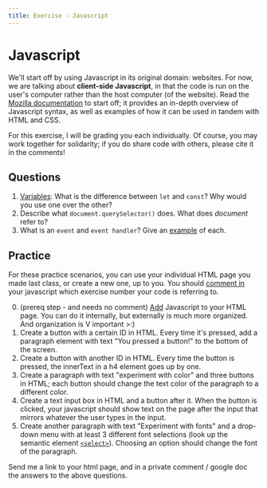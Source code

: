 ```yaml
---
title: Exercise - Javascript 
---
```


# Javascript

We'll start off by using Javascript in its original domain: websites. For now, we are talking about **client-side Javascript**, in that the code is run on the user's computer rather than the host computer (of the website).
Read the [Mozilla documentation](https://developer.mozilla.org/en-US/docs/Learn/JavaScript) to start off; it provides an in-depth overview of Javascript syntax, as well
as examples of how it can be used in tandem with HTML and CSS.

For this exercise, I will be grading you each individually. Of course, you may work together for solidarity; if you do share code with others, please cite it in the comments!

## Questions

1. [Variables](https://developer.mozilla.org/en-US/docs/Learn/JavaScript/First_steps/A_first_splash#adding_variables_to_store_our_data): What is the difference between `let` and `const`? Why would you use one over the other?
2. Describe what `document.querySelector()` does. What does *document* refer to?
3. What is an `event` and `event handler`? Give an [example](https://developer.mozilla.org/en-US/docs/Learn/JavaScript/Building_blocks/Events) of each.

## Practice

For these practice scenarios, you can use your individual HTML page you made last class, or create a new one, up to you. You should [comment in](https://developer.mozilla.org/en-US/docs/Learn/JavaScript/First_steps/What_is_JavaScript#comments) your javascript which exercise number your code is referring to.

0. (prereq step - and needs no comment) [Add](https://developer.mozilla.org/en-US/docs/Learn/JavaScript/First_steps/What_is_JavaScript#external_javascript) Javascript to your HTML page. You can do it internally, but externally is much more organized. And organization is V important >:)
1. Create a button with a certain ID in HTML. Every time it's pressed, add a paragraph element with text "You pressed a button!" to the bottom of the screen.
2. Create a button with another ID in HTML. Every time the button is pressed, the innerText in a h4 element goes up by one.
3. Create a paragraph with text "experiment with color" and three buttons in HTML; each button should change the text color of the paragraph to a different color.
4. Create a text input box in HTML and a button after it. When the button is clicked, your javascript should show text on the page after the input that mirrors whatever the user types in the input.
5. Create another paragraph with text "Experiment with fonts" and a drop-down menu with at least 3 different font selections (look up the semantic element [`<select>`](https://developer.mozilla.org/en-US/docs/Web/HTML/Element/select)). Choosing an option should
change the font of the paragraph.

Send me a link to your html page, and in a private comment / google doc the answers to the above questions.
